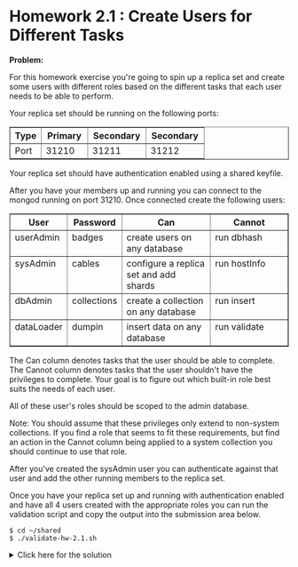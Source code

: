 # Homework 2.1 : Create Users for Different Tasks

**Problem:**

For this homework exercise you're going to spin up a replica set and create some users with different roles based on the different tasks that each user needs to be able to perform.

Your replica set should be running on the following ports:

<table border="1" class="docutils">
<colgroup>
<col width="16%">
<col width="24%">
<col width="30%">
<col width="30%">
</colgroup>
<thead valign="bottom">
<tr><th class="head">Type</th>
<th class="head">Primary</th>
<th class="head">Secondary</th>
<th class="head">Secondary</th>
</tr>
</thead>
<tbody valign="top">
<tr><td>Port</td>
<td>31210</td>
<td>31211</td>
<td>31212</td>
</tr>
</tbody>
</table>

Your replica set should have authentication enabled using a shared keyfile.

After you have your members up and running you can connect to the mongod running on port 31210. Once connected create the following users:

<table border="1" class="docutils">
<colgroup>
<col width="12%">
<col width="13%">
<col width="40%">
<col width="36%">
</colgroup>
<thead valign="bottom">
<tr><th class="head">User</th>
<th class="head">Password</th>
<th class="head">Can</th>
<th class="head">Cannot</th>
</tr>
</thead>
<tbody valign="top">
<tr><td>userAdmin</td>
<td>badges</td>
<td>create users on any database</td>
<td>run dbhash</td>
</tr>
<tr><td>sysAdmin</td>
<td>cables</td>
<td>configure a replica set and add shards</td>
<td>run hostInfo</td>
</tr>
<tr><td>dbAdmin</td>
<td>collections</td>
<td>create a collection on any database</td>
<td>run insert</td>
</tr>
<tr><td>dataLoader</td>
<td>dumpin</td>
<td>insert data on any database</td>
<td>run validate</td>
</tr>
</tbody>
</table>

The Can column denotes tasks that the user should be able to complete. The Cannot column denotes tasks that the user shouldn't have the privileges to complete. Your goal is to figure out which built-in role best suits the needs of each user.

All of these user's roles should be scoped to the admin database.

Note: You should assume that these privileges only extend to non-system collections. If you find a role that seems to fit these requirements, but find an action in the Cannot column being applied to a system collection you should continue to use that role.

After you've created the sysAdmin user you can authenticate against that user and add the other running members to the replica set.

Once you have your replica set up and running with authentication enabled and have all 4 users created with the appropriate roles you can run the validation script and copy the output into the submission area below.

```
$ cd ~/shared
$ ./validate-hw-2.1.sh
```

<details>
  <summary>Click here for the solution</summary>
    Answer: {"users": [ {"user":"dataLoader","roles":[{"role":"readWriteAnyDatabase","db":"admin"}]}, {"user":"dbAdmin","roles":[{"role":"dbAdminAnyDatabase","db":"admin"}]}, {"user":"sysAdmin","roles":[{"role":"clusterManager","db":"admin"}]}, {"user":"userAdmin","roles":[{"role":"userAdminAnyDatabase","db":"admin"}]} ], "numMembers":3 }
</details>

